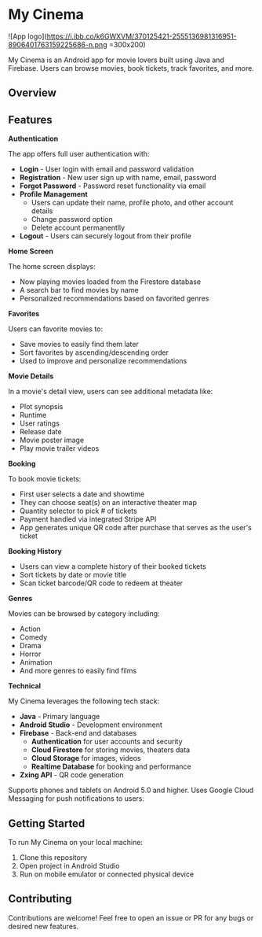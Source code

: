 # My Cinema
![App logo](https://i.ibb.co/k6GWXVM/370125421-2555136981316951-8906401763159225686-n.png =300x200)

My Cinema is an Android app for movie lovers built using Java and Firebase. Users can browse movies, book tickets, track favorites, and more.

## Overview


## Features

**Authentication**

The app offers full user authentication with:

-   **Login**  - User login with email and password validation
-   **Registration**  - New user sign up with name, email, password
-   **Forgot Password**  - Password reset functionality via email
-   **Profile Management**
    -   Users can update their name, profile photo, and other account details
    -   Change password option
    -   Delete account permanentlly
-   **Logout**  - Users can securely logout from their profile

**Home Screen**

The home screen displays:

-   Now playing movies loaded from the Firestore database
-   A search bar to find movies by name
-   Personalized recommendations based on favorited genres

**Favorites**

Users can favorite movies to:

-   Save movies to easily find them later
-   Sort favorites by ascending/descending order
-   Used to improve and personalize recommendations

**Movie Details**

In a movie's detail view, users can see additional metadata like:

-   Plot synopsis
-   Runtime
-   User ratings
-   Release date
-   Movie poster image
-   Play movie trailer videos

**Booking**

To book movie tickets:

-   First user selects a date and showtime
-   They can choose seat(s) on an interactive theater map
-   Quantity selector to pick # of tickets
-   Payment handled via integrated Stripe API
-   App generates unique QR code after purchase that serves as the user's ticket

**Booking History**

-   Users can view a complete history of their booked tickets
-   Sort tickets by date or movie title
-   Scan ticket barcode/QR code to redeem at theater

**Genres**

Movies can be browsed by category including:

-   Action
-   Comedy
-   Drama
-   Horror
-   Animation
-   And more genres to easily find films

**Technical**

My Cinema leverages the following tech stack:

-   **Java**  - Primary language
-   **Android Studio**  - Development environment
-   **Firebase**  - Back-end and databases
    -   **Authentication**  for user accounts and security
    -   **Cloud Firestore**  for storing movies, theaters data
    -   **Cloud Storage**  for images, videos
    -   **Realtime Database**  for booking and performance
-   **Zxing API**  - QR code generation

Supports phones and tablets on Android 5.0 and higher. Uses Google Cloud Messaging for push notifications to users.



## Getting Started

To run My Cinema on your local machine:

1.  Clone this repository
2.  Open project in Android Studio
3.  Run on mobile emulator or connected physical device

## Contributing

Contributions are welcome! Feel free to open an issue or PR for any bugs or desired new features.
